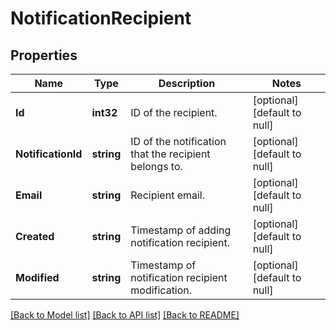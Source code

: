 # NotificationRecipient

## Properties
Name | Type | Description | Notes
------------ | ------------- | ------------- | -------------
**Id** | **int32** | ID of the recipient. | [optional] [default to null]
**NotificationId** | **string** | ID of the notification that the recipient belongs to. | [optional] [default to null]
**Email** | **string** | Recipient email. | [optional] [default to null]
**Created** | **string** | Timestamp of adding notification recipient. | [optional] [default to null]
**Modified** | **string** | Timestamp of notification recipient modification. | [optional] [default to null]

[[Back to Model list]](../README.md#documentation-for-models) [[Back to API list]](../README.md#documentation-for-api-endpoints) [[Back to README]](../README.md)

